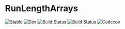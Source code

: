# RunLengthArrays

[![Stable](https://img.shields.io/badge/docs-stable-blue.svg)](https://ziotom78.github.io/RunLengthArrays.jl/stable)
[![Dev](https://img.shields.io/badge/docs-dev-blue.svg)](https://ziotom78.github.io/RunLengthArrays.jl/dev)
[![Build Status](https://travis-ci.com/ziotom78/RunLengthArrays.jl.svg?branch=master)](https://travis-ci.com/ziotom78/RunLengthArrays.jl)
[![Build Status](https://ci.appveyor.com/api/projects/status/github/ziotom78/RunLengthArrays.jl?svg=true)](https://ci.appveyor.com/project/ziotom78/RunLengthArrays-jl)
[![Codecov](https://codecov.io/gh/ziotom78/RunLengthArrays.jl/branch/master/graph/badge.svg)](https://codecov.io/gh/ziotom78/RunLengthArrays.jl)
